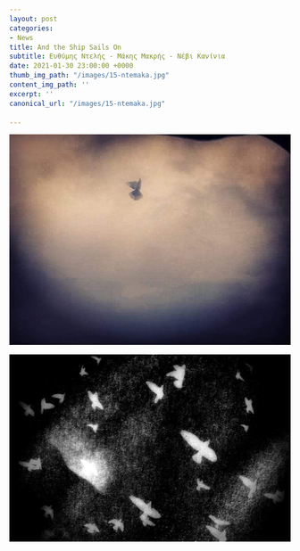 ```yaml
---
layout: post
categories:
- News
title: And the Ship Sails On
subtitle: Ευθύμης Ντελής - Μάκης Μακρής - Νέβι Κανίνια
date: 2021-01-30 23:00:00 +0000
thumb_img_path: "/images/15-ntemaka.jpg"
content_img_path: ''
excerpt: ''
canonical_url: "/images/15-ntemaka.jpg"

---
```

![](/images/01-ntemaka.jpg)

![](/images/02-ntemaka.jpg)